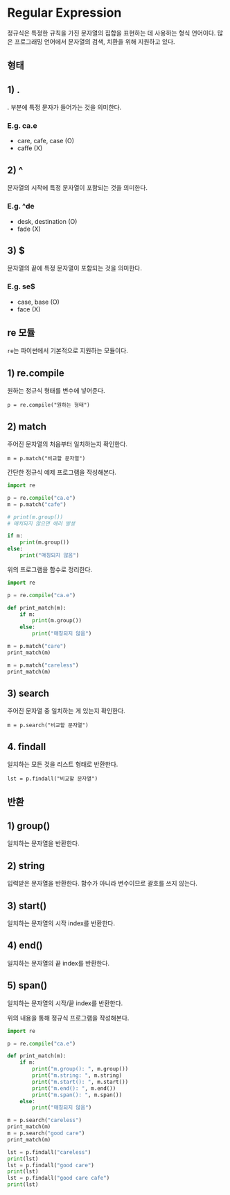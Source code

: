 # Regular Expression
정규식은 특정한 규칙을 가진 문자열의 집합을 표현하는 데 사용하는 형식 언어이다. 많은 프로그래밍 언어에서 문자열의 검색, 치환을 위해 지원하고 있다.

## 형태 
## 1) .
. 부분에 특정 문자가 들어가는 것을 의미한다.
### E.g. ca.e
* care, cafe, case (O)
* caffe (X)

## 2) ^ 
문자열의 시작에 특정 문자열이 포함되는 것을 의미한다.
### E.g. ^de
* desk, destination (O)
* fade (X)

## 3) $
문자열의 끝에 특정 문자열이 포함되는 것을 의미한다.
### E.g. se$
* case, base (O)
* face (X)

## re 모듈
`re`는 파이썬에서 기본적으로 지원하는 모듈이다.
## 1) re.compile
원하는 정규식 형태를 변수에 넣어준다.

`p = re.compile("원하는 형태")`
## 2) match
주어진 문자열의 처음부터 일치하는지 확인한다.

`m = p.match("비교할 문자열")`



간단한 정규식 예제 프로그램을 작성해본다.
```python
import re

p = re.compile("ca.e") 
m = p.match("cafe")

# print(m.group()) 
# 매치되지 않으면 에러 발생

if m:
    print(m.group())
else:
    print("매칭되지 않음")
```
위의 프로그램을 함수로 정리한다. 

```python
import re

p = re.compile("ca.e") 

def print_match(m):
    if m:
        print(m.group())
    else:
        print("매칭되지 않음")

m = p.match("care")
print_match(m)

m = p.match("careless")
print_match(m)
```
## 3) search
주어진 문자열 중 일치하는 게 있는지 확인한다.

`m = p.search("비교할 문자열")`
## 4. findall
일치하는 모든 것을 리스트 형태로 반환한다.

`lst = p.findall("비교할 문자열")`

## 반환
## 1) group()
일치하는 문자열을 반환한다.
## 2) string
입력받은 문자열을 반환한다. 함수가 아니라 변수이므로 괄호를 쓰지 않는다.
## 3) start()
일치하는 문자열의 시작 index를 반환한다.
## 4) end()
일치하는 문자열의 끝 index를 반환한다.
## 5) span()
일치하는 문자열의 시작/끝 index를 반환한다.




위의 내용을 통해 정규식 프로그램을 작성해본다.
```python
import re

p = re.compile("ca.e") 

def print_match(m):
    if m:
        print("m.group(): ", m.group()) 
        print("m.string: ", m.string) 
        print("m.start(): ", m.start()) 
        print("m.end(): ", m.end())
        print("m.span(): ", m.span())
    else:
        print("매칭되지 않음")

m = p.search("careless")
print_match(m)
m = p.search("good care")
print_match(m)

lst = p.findall("careless")
print(lst)
lst = p.findall("good care")
print(lst)
lst = p.findall("good care cafe")
print(lst)
```